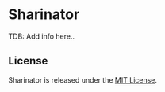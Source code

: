 # Sharinator

TDB: Add info here..

## License

Sharinator is released under the [MIT License](LICENSE).